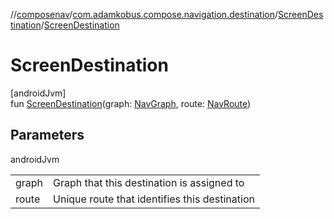 //[composenav](../../../index.md)/[com.adamkobus.compose.navigation.destination](../index.md)/[ScreenDestination](index.md)/[ScreenDestination](-screen-destination.md)

# ScreenDestination

[androidJvm]\
fun [ScreenDestination](-screen-destination.md)(graph: [NavGraph](../-nav-graph/index.md), route: [NavRoute](../-nav-route/index.md))

## Parameters

androidJvm

| | |
|---|---|
| graph | Graph that this destination is assigned to |
| route | Unique route that identifies this destination |
